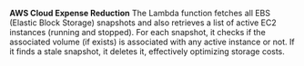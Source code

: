 **AWS Cloud Expense Reduction**
The Lambda function fetches all EBS (Elastic Block Storage) snapshots and also retrieves a list of active EC2 instances (running and stopped). For each snapshot, it checks if the associated volume (if exists) is associated with any active instance or not. If it finds a stale snapshot, it deletes it, effectively optimizing storage costs.
